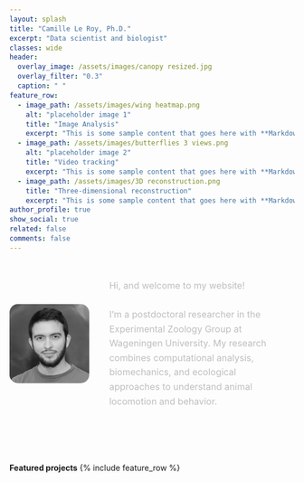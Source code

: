 ```yaml
---
layout: splash
title: "Camille Le Roy, Ph.D."
excerpt: "Data scientist and biologist"
classes: wide
header:
  overlay_image: /assets/images/canopy resized.jpg
  overlay_filter: "0.3"
  caption: " "
feature_row:
  - image_path: /assets/images/wing heatmap.png
    alt: "placeholder image 1"
    title: "Image Analysis"
    excerpt: "This is some sample content that goes here with **Markdown** formatting."
  - image_path: /assets/images/butterflies 3 views.png
    alt: "placeholder image 2"
    title: "Video tracking"
    excerpt: "This is some sample content that goes here with **Markdown** formatting."
  - image_path: /assets/images/3D reconstruction.png
    title: "Three-dimensional reconstruction"
    excerpt: "This is some sample content that goes here with **Markdown** formatting."
author_profile: true
show_social: true
related: false
comments: false
---
```


<div style="display: flex; align-items: center; gap: 0px; margin: 30px auto 80px 0;">  <!-- margin is defined in the order "top, right, bottom, left" -->

  <!-- Image Section -->
  <div style="max-width: 35%; margin-right: 0px;"> 
    <img src="/assets/images/WUR profile picture black&white.png" alt="WUR profile picture black&white" style="width: 80%; height: auto; display: block; border-radius: 15px;">
  </div>

  <!-- Text Section -->
  <div style="max-width: 60%; margin-left: 0px; margin-right: 0px;">
    <p style="font-size: 1rem; line-height: 1.6; color: #BEBEBE;">
      Hi, and welcome to my website! <br><br>
      I’m a postdoctoral researcher in the Experimental Zoology Group at Wageningen University.  
      My research combines computational analysis, biomechanics, and ecological approaches to understand animal locomotion and behavior.
    </p>
  </div>
</div>





**Featured projects**
{% include feature_row %}


